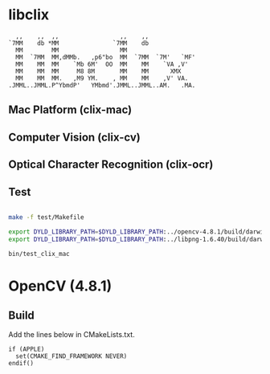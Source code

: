 # libclix

```
  ,,    ,,  ,,                 ,,    ,,             
`7MM    db *MM               `7MM    db             
  MM        MM                 MM                   
  MM  `7MM  MM,dMMb.   ,p6"bo  MM  `7MM  `7M'   `MF'
  MM    MM  MM    `Mb 6M'  OO  MM    MM    `VA ,V'  
  MM    MM  MM     M8 8M       MM    MM      XMX    
  MM    MM  MM.   ,M9 YM.    , MM    MM    ,V' VA.  
.JMML..JMML.P^YbmdP'   YMbmd'.JMML..JMML..AM.   .MA.
```

## Mac Platform (clix-mac)

## Computer Vision (clix-cv)

## Optical Character Recognition (clix-ocr)

## Test

```bash

make -f test/Makefile

export DYLD_LIBRARY_PATH=$DYLD_LIBRARY_PATH:../opencv-4.8.1/build/darwin/lib
export DYLD_LIBRARY_PATH=$DYLD_LIBRARY_PATH:../libpng-1.6.40/build/darwin

bin/test_clix_mac

```

# OpenCV (4.8.1)

## Build

Add the lines below in CMakeLists.txt.

```
if (APPLE)
  set(CMAKE_FIND_FRAMEWORK NEVER)
endif()
```

